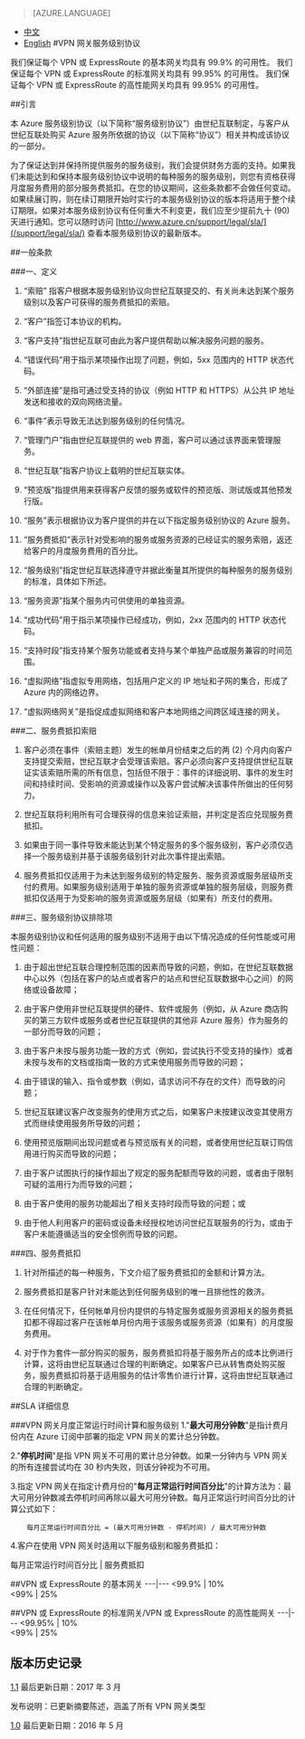 <properties
	pageTitle="VPN 网关服务级别协议 | Azure"
    description="VPN 网关服务级别协议"
    services=""
    documentationCenter=""
    authors=""
    manager=""
    editor=""
    tags=""/>

<tags ms.service="legal" ms.date="03/2017" wacn.date="03/2017" wacn.lang="cn"/>

> [AZURE.LANGUAGE]
- [中文](/support/sla/vpn-gateway/)
- [English](/support/sla/vpn-gateway-en/)
#VPN 网关服务级别协议

我们保证每个 VPN 或 ExpressRoute 的基本网关均具有 99.9% 的可用性。
我们保证每个 VPN 或 ExpressRoute 的标准网关均具有 99.95% 的可用性。
我们保证每个 VPN 或 ExpressRoute 的高性能网关均具有 99.95% 的可用性。


##引言
 

本 Azure 服务级别协议（以下简称“服务级别协议”）由世纪互联制定，与客户从世纪互联处购买 Azure 服务所依据的协议（以下简称“协议”）相关并构成该协议的一部分。

为了保证达到并保持所提供服务的服务级别，我们会提供财务方面的支持。如果我们未能达到和保持本服务级别协议中说明的每种服务的服务级别，则您有资格获得月度服务费用的部分服务费抵扣。在您的协议期间，这些条款都不会做任何变动。如果续展订购，则在续订期限开始时实行的本服务级别协议的版本将适用于整个续订期限。如果对本服务级别协议有任何重大不利变更，我们应至少提前九十 (90) 天进行通知。您可以随时访问 [http://www.azure.cn/support/legal/sla/](/support/legal/sla/) 查看本服务级别协议的最新版本。


##一般条款
 

###一、定义
 
1. “索赔” 指客户根据本服务级别协议向世纪互联提交的、有关尚未达到某个服务级别以及客户可获得的服务费抵扣的索赔。  

2. “客户”指签订本协议的机构。  

3. “客户支持”指世纪互联可由此为客户提供帮助以解决服务问题的服务。  

4. “错误代码”用于指示某项操作出现了问题，例如，5xx 范围内的 HTTP 状态代码。  

5. “外部连接”是指可通过受支持的协议（例如 HTTP 和 HTTPS）从公共 IP 地址发送和接收的双向网络流量。  

6. “事件”表示导致无法达到服务级别的任何情况。  

7. “管理门户”指由世纪互联提供的 web 界面，客户可以通过该界面来管理服务。  

8. “世纪互联”指客户协议上载明的世纪互联实体。  

9. “预览版”指提供用来获得客户反馈的服务或软件的预览版、测试版或其他预发行版。  

10. “服务”表示根据协议为客户提供的并在以下指定服务级别协议的 Azure 服务。  

11. “服务费抵扣”表示针对受影响的服务或服务资源的已经证实的服务索赔，返还给客户的月度服务费用的百分比。 
 
12. “服务级别”指定世纪互联选择遵守并据此衡量其所提供的每种服务的服务级别的标准，具体如下所述。  

13. “服务资源”指某个服务内可供使用的单独资源。  

14. “成功代码”用于指示某项操作已经成功，例如，2xx 范围内的 HTTP 状态代码。  

15. “支持时段”指支持某个服务功能或者支持与某个单独产品或服务兼容的时间范围。  

16. “虚拟网络”指虚拟专用网络，包括用户定义的 IP 地址和子网的集合，形成了 Azure 内的网络边界。 
 
17. “虚拟网络网关”是指促成虚拟网络和客户本地网络之间跨区域连接的网关。  

###二、服务费抵扣索赔

1. 客户必须在事件（索赔主题）发生的帐单月份结束之后的两 (2) 个月内向客户支持提交索赔，世纪互联才会受理该索赔。客户必须向客户支持提供世纪互联证实该索赔所需的所有信息，包括但不限于：事件的详细说明、事件的发生时间和持续时间、受影响的资源或操作以及客户尝试解决该事件所做出的任何努力。  

2. 世纪互联将利用所有可合理获得的信息来验证索赔，并判定是否应兑现服务费抵扣。  

3. 如果由于同一事件导致未能达到某个特定服务的多个服务级别，客户必须仅选择一个服务级别并基于该服务级别针对此次事件提出索赔。  

4. 服务费抵扣仅适用于为未达到服务级别的特定服务、服务资源或服务层级所支付的费用。如果服务级别适用于单独的服务资源或单独的服务层级，则服务费抵扣仅适用于为受影响的服务资源或服务层级（如果有）所支付的费用。  

###三、服务级别协议排除项


本服务级别协议和任何适用的服务级别不适用于由以下情况造成的任何性能或可用性问题：

1. 由于超出世纪互联合理控制范围的因素而导致的问题，例如，在世纪互联数据中心以外（包括在客户的站点或者客户的站点和世纪互联数据中心之间）的网络或设备故障；  

2. 由于客户使用非世纪互联提供的硬件、软件或服务（例如，从 Azure 商店购买的第三方软件或服务或者世纪互联提供的其他非 Azure 服务）作为服务的一部分而导致的问题；  

3. 由于客户未按与服务功能一致的方式（例如，尝试执行不受支持的操作）或者未按与发布的文档或指南一致的方式来使用服务而导致的问题；

4. 由于错误的输入、指令或参数（例如，请求访问不存在的文件）而导致的问题； 
 
5. 世纪互联建议客户改变服务的使用方式之后，如果客户未按建议改变其使用方式而继续使用服务所导致的问题； 
 
6. 使用预览版期间出现问题或者与预览版有关的问题，或者使用世纪互联订购信用进行购买而导致的问题；  

7. 由于客户试图执行的操作超出了规定的服务配额而导致的问题，或者由于限制可疑的滥用行为而导致的问题；  

8. 由于客户使用的服务功能超出了相关支持时段而导致的问题；或  

9. 由于他人利用客户的密码或设备未经授权地访问世纪互联服务的行为，或由于客户未能遵循适当的安全惯例而导致的问题。  

###四、服务费抵扣

1. 针对所描述的每一种服务，下文介绍了服务费抵扣的金额和计算方法。 
 
2. 服务费抵扣是客户针对未能达到任何服务级别的唯一且排他性的救济。  

3. 在任何情况下，任何帐单月份内提供的与特定服务或服务资源相关的服务费抵扣都不得超过客户在该帐单月份内用于该服务或服务资源（如果有）的月度服务费用。  

4. 对于作为套件一部分购买的服务，服务费抵扣将基于服务所占的成本比例进行计算，这将由世纪互联通过合理的判断确定。如果客户已从转售商处购买服务，服务费抵扣将基于适用服务的估计零售价进行计算，这将由世纪互联通过合理的判断确定。  


##SLA 详细信息
 

###VPN 网关月度正常运行时间计算和服务级别
1."**最大可用分钟数**"是指计费月份内在 Azure 订阅中部署的指定 VPN 网关的累计总分钟数。 

2."**停机时间**"是指 VPN 网关不可用的累计总分钟数。如果一分钟内与 VPN 网关的所有连接尝试均在 30 秒内失败，则该分钟视为不可用。
  
3.指定 VPN 网关在指定计费月份的"**每月正常运行时间百分比**"的计算方法为：最大可用分钟数减去停机时间再除以最大可用分钟数。每月正常运行时间百分比的计算公式如下：

		每月正常运行时间百分比 = (最大可用分钟数 - 停机时间) / 最大可用分钟数

4.客户在使用 VPN 网关时适用以下服务级别和服务费抵扣：

每月正常运行时间百分比 | 服务费抵扣  

##VPN 或 ExpressRoute 的基本网关
---|---
<99.9% | 10%  
<99% | 25% 

##VPN 或 ExpressRoute 的标准网关/VPN 或 ExpressRoute 的高性能网关
---|---
<99.95% | 10%  
<99% | 25% 

## 版本历史记录

[1.1](/support/sla/vpn-gateway/) 最后更新日期：2017 年 3 月

发布说明：已更新摘要陈述，涵盖了所有 VPN 网关类型

[1.0](//wacndevelop.blob.core.chinacloudapi.cn/marketing-resource/sla/vpn_gateway_sla_chinese1.0.pdf) 最后更新日期：2016 年 5 月